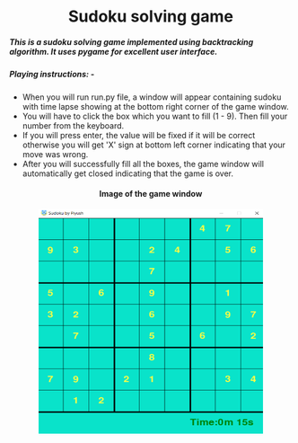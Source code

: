 <h1 align = 'center'> Sudoku solving game </h1>
<h5> This is a sudoku solving game implemented using backtracking algorithm. It uses pygame for excellent user interface. </h5>
<h5> Playing instructions: - </h5>
<ul>
  <li> When you will run run.py file, a window will appear containing sudoku with time lapse showing at the bottom right corner of the game window. </li>
  <li> You will have to click the box which you want to fill (1 - 9). Then fill your number from the keyboard. </li>
  <li> If you will press enter, the value will be fixed if it will be correct otherwise you will get 'X' sign at bottom left corner indicating that your move was wrong. </li>
  <li> After you will successfully fill all the boxes, the game window will automatically get closed indicating that the game is over. 
</ul>

<h4 align = 'center'> Image of the game window </h4>
<div align = 'center'>
  <img src = 'Sudoku-game/mysudoku.png' height = '400px' width = '400px'>
</div>

